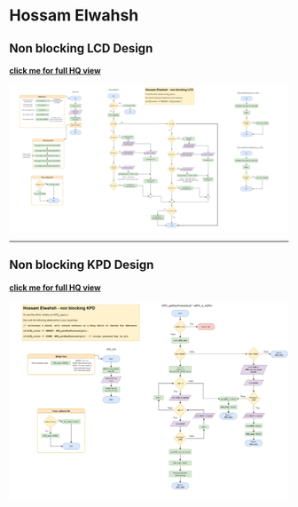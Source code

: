 # Hossam Elwahsh
## Non blocking LCD Design
#### [click me for full HQ view](https://raw.githubusercontent.com/HossamElwahsh/sprints-automotive/main/Embedded%20SW%20Design/S_STATIC_01%20-%20Design%20a%20Non-blocking%20LCD%20and%20Keypad/LCD_non_blocking.drawio.png)
![LCD](LCD_non_blocking.drawio.png)

---
## Non blocking KPD Design
#### [click me for full HQ view](https://raw.githubusercontent.com/HossamElwahsh/sprints-automotive/main/Embedded%20SW%20Design/S_STATIC_01%20-%20Design%20a%20Non-blocking%20LCD%20and%20Keypad/KPD_non_blocking.drawio.png)
![KPD](KPD_non_blocking.drawio.png)